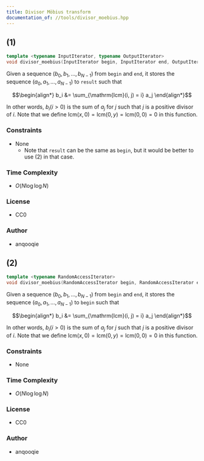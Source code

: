 ```yaml
---
title: Divisor Möbius transform
documentation_of: //tools/divisor_moebius.hpp
---
```


## (1)
```cpp
template <typename InputIterator, typename OutputIterator>
void divisor_moebius(InputIterator begin, InputIterator end, OutputIterator result);
```

Given a sequence $(b_0, b_1, \ldots, b_{N - 1})$ from `begin` and `end`, it stores the sequence $(a_0, a_1, \ldots, a_{N - 1})$ to `result` such that

$$\begin{align*}
b_i &= \sum_{\mathrm{lcm}(i, j) = i} a_j
\end{align*}$$

In other words, $b_i (i > 0)$ is the sum of $a_j$ for $j$ such that $j$ is a positive divisor of $i$.
Note that we define $\mathrm{lcm}(x, 0) = \mathrm{lcm}(0, y) = \mathrm{lcm}(0, 0) = 0$ in this function.

### Constraints
- None
    - Note that `result` can be the same as `begin`, but it would be better to use (2) in that case.

### Time Complexity
- $O(N \log \log N)$

### License
- CC0

### Author
- anqooqie

## (2)
```cpp
template <typename RandomAccessIterator>
void divisor_moebius(RandomAccessIterator begin, RandomAccessIterator end);
```

Given a sequence $(b_0, b_1, \ldots, b_{N - 1})$ from `begin` and `end`, it stores the sequence $(a_0, a_1, \ldots, a_{N - 1})$ to `begin` such that

$$\begin{align*}
b_i &= \sum_{\mathrm{lcm}(i, j) = i} a_j
\end{align*}$$

In other words, $b_i (i > 0)$ is the sum of $a_j$ for $j$ such that $j$ is a positive divisor of $i$.
Note that we define $\mathrm{lcm}(x, 0) = \mathrm{lcm}(0, y) = \mathrm{lcm}(0, 0) = 0$ in this function.

### Constraints
- None

### Time Complexity
- $O(N \log \log N)$

### License
- CC0

### Author
- anqooqie
